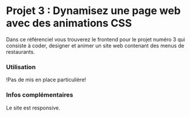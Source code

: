 # Projet 3 : Dynamisez une page web avec des animations CSS #

Dans ce référenciel vous trouverez le frontend pour le projet numéro 3 qui consiste à coder, designer et animer un site web contenant des menus de restaurants.


### Utilisation ###

!Pas de mis en place particulière!


### Infos complémentaires ###

Le site est responsive.

